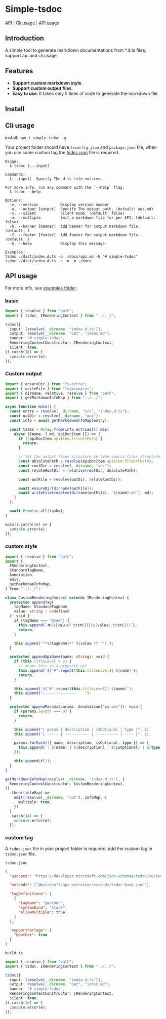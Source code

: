 # Simple-tsdoc

[API](./API.md) | [Cli usage](#cli-usage) | [API usage](#api-usage)

## Introduction

A simple tool to generate markdown documentations from \*.d.ts files, support api and cli usage.

## Features

- **Support custom markdown style**.
- **Support custom output files**.
- **Easy to use**: It takes only 5 lines of code to generate the markdown file.

## Install

## Cli usage

install: `npm i simple-tsdoc -g`

Your project folder should have `tsconfig.json` and `package.json` file, when you use some custom tag,the [tsdoc.json](https://api-extractor.com/pages/configs/tsdoc_json/) file is required.

```shell
Usage:
  $ tsdoc [...input]

Commands:
  [...input]  Specify The d.ts file entries.

For more info, run any command with the `--help` flag:
  $ tsdoc --help

Options:
  -v, --version          Display version number
  -o, --output [output]  Specify The output path. (default: out.md)
  -s, --silent           Silent mode. (default: false)
  -m, --multiple         Emit a markdown file for per API. (default: false)
  -b, --banner [banner]  Add banner for output markdown file. (default: )
  -f, --footer [footer]  Add footer for output markdown file. (default: )
  -h, --help             Display this message

Examples:
tsdoc ./dist/index.d.ts -o ./docs/api.md -b "# simple-tsdoc"
tsdoc ./dist/index.d.ts -s -m -o ./docs
```

## API usage

For more info, see [examples folder](<(https://github.com/xiaosen7/simple-tsdoc/tree/master/examples)>).

### basic

```ts
import { resolve } from "path";
import { tsdoc, IRenderingContext } from "../../";

tsdoc({
  input: [resolve(__dirname, "index.d.ts")],
  output: resolve(__dirname, "out", "index.md"),
  banner: "# simple-tsdoc",
  RenderingContextConstructor: IRenderingContext,
  silent: true,
}).catch((e) => {
  console.error(e);
});
```

### Custom output

```ts
import { ensureDir } from "fs-extra";
import { writeFile } from "fs/promises";
import { dirname, relative, resolve } from "path";
import { getMarkdownInfoMap } from "../../";

async function main() {
  const entry = resolve(__dirname, "src", "index.d.ts");
  const outDir = resolve(__dirname, "out");
  const info = await getMarkdownInfoMap(entry);

  const tasks = Array.from(info.entries()).map(
    async ([name, { md, apiDocItem }]) => {
      if (!apiDocItem.apiItem.fileUrlPath) {
        return;
      }

      // let the output files structure be like source files structure.
      const absolutePath = resolve(apiDocItem.apiItem.fileUrlPath);
      const rootDir = resolve(__dirname, "src");
      const relateRootDir = relative(rootDir, absolutePath);

      const outFile = resolve(outDir, relateRootDir);

      await ensureDir(dirname(outFile));
      await writeFile(resolve(dirname(outFile), `${name}.md`), md);
    }
  );

  await Promise.all(tasks);
}

main().catch((e) => {
  console.error(e);
});
```

### custom style

```ts
import { resolve } from "path";
import {
  IRenderingContext,
  StandardTagName,
  Annotation,
  emit,
  getMarkdownInfoMap,
} from "../../";

class CustomRenderingContext extends IRenderingContext {
  protected appendTag(
    tagName: StandardTagName,
    value: string | undefined
  ): void {
    if (tagName === "@see") {
      this.append(`👁️[${value?.trim()}](${value?.trim()})`);
      return;
    }

    this.append(`**${tagName}** ${value ?? ""}`);
  }

  protected appendApiName(name: string): void {
    if (this.titleLevel > 2) {
      // means this is a property api
      this.append(`${"#".repeat(this.titleLevel)} ${name}`);
      return;
    }

    this.append(`${"#".repeat(this.titleLevel)} ${name}`);
    this.append("---------------	");
  }

  protected appendParams(params: Annotation["params"]): void {
    if (params.length === 0) {
      return;
    }

    this.append("| param | description | isOptional | type |", 1);
    this.append("| ----- | ----------- | ---------- | ---- |", 1);

    params.forEach(({ name, description, isOptional, type }) => {
      this.append(`| ${name} | ${description} | ${isOptional} | ${type} |`, 1);
    });

    this.appendLf(1);
  }
}

getMarkdownInfoMap(resolve(__dirname, "index.d.ts"), {
  RenderingContextConstructor: CustomRenderingContext,
})
  .then((infoMap) =>
    emit(resolve(__dirname, "out"), infoMap, {
      multiple: true,
    })
  )
  .catch((e) => {
    console.error(e);
  });
```

### custom tag

A `tsdoc.json` file in your project folder is required, add the custom tag in `tsdoc.json` file.

`tsdoc.json`

```json
{
  "$schema": "https://developer.microsoft.com/json-schemas/tsdoc/v0/tsdoc.schema.json",

  "extends": ["@microsoft/api-extractor/extends/tsdoc-base.json"],

  "tagDefinitions": [
    {
      "tagName": "@author",
      "syntaxKind": "block",
      "allowMultiple": true
    }
  ],

  "supportForTags": {
    "@author": true
  }
}
```

`build.ts`

```ts
import { resolve } from "path";
import { tsdoc, IRenderingContext } from "../../";

tsdoc({
  input: [resolve(__dirname, "index.d.ts")],
  output: resolve(__dirname, "out", "index.md"),
  banner: "# simple-tsdoc",
  RenderingContextConstructor: IRenderingContext,
  silent: true,
}).catch((e) => {
  console.error(e);
});
```
